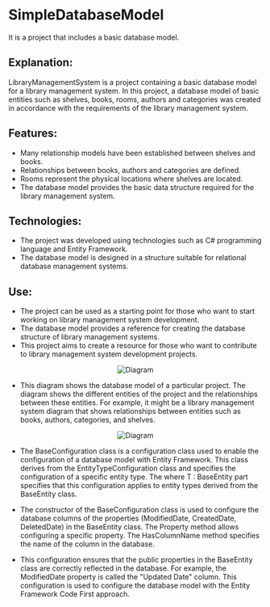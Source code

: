 # SimpleDatabaseModel
 It is a project that includes a basic database model.

<h2> Explanation: </h2>

LibraryManagementSystem is a project containing a basic database model for a library management system. In this project, a database model of basic entities such as shelves, books, rooms, authors and categories was created in accordance with the requirements of the library management system.

<h2> Features: </h2>

* Many relationship models have been established between shelves and books.
* Relationships between books, authors and categories are defined.
* Rooms represent the physical locations where shelves are located.
* The database model provides the basic data structure required for the library management system.

<h2> Technologies: </h2>

* The project was developed using technologies such as C# programming language and Entity Framework.
* The database model is designed in a structure suitable for relational database management systems.

<h2> Use: </h2>

* The project can be used as a starting point for those who want to start working on library management system development.
* The database model provides a reference for creating the database structure of library management systems.
* This project aims to create a resource for those who want to contribute to library management system development projects.

<p align="center">
  <img src="https://github.com/sercan96/SimpleDatabaseModel/assets/38535473/849f7ef7-7774-4467-b562-90fc535cdfbe" alt="Diagram">
</p>

* This diagram shows the database model of a particular project. The diagram shows the different entities of the project and the relationships between these entities. For example, it might be a library management system diagram that shows relationships between entities such as books, authors, categories, and shelves.


<p align="center">
  <img src="https://github.com/sercan96/SimpleDatabaseModel/assets/38535473/ae86509e-80a5-449c-972d-e6b325d11b28" alt="Diagram">
</p>


* The BaseConfiguration class is a configuration class used to enable the configuration of a database model with Entity Framework. This class derives from the EntityTypeConfiguration<T> class and specifies the configuration of a specific entity type. The where T : BaseEntity part specifies that this configuration applies to entity types derived from the BaseEntity class.

* The constructor of the BaseConfiguration class is used to configure the database columns of the properties (ModifiedDate, CreatedDate, DeletedDate) in the BaseEntity class. The Property method allows configuring a specific property. The HasColumnName method specifies the name of the column in the database.

* This configuration ensures that the public properties in the BaseEntity class are correctly reflected in the database. For example, the ModifiedDate property is called the "Updated Date" column. This configuration is used to configure the database model with the Entity Framework Code First approach.
